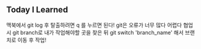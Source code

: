 ## Today I Learned
맥북에서 git log 후 탈출하려면 q 를 누르면 된다!
git은 오류가 너무 많다 어렵다
협업시 git branch로 내가 작업해야할 곳을 찾은 뒤 git switch 'branch_name' 해서 브랜치로 이동 후 작업!